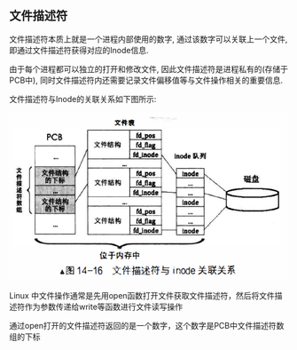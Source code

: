 文件描述符
-------------

文件描述符本质上就是一个进程内部使用的数字, 通过该数字可以关联上一个文件, 即通过文件描述符获得对应的Inode信息.

由于每个进程都可以独立的打开和修改文件, 因此文件描述符是进程私有的(存储于PCB中), 同时文件描述符内还需要记录文件偏移值等与文件操作相关的重要信息.

文件描述符与Inode的关联关系如下图所示:

![文件描述符与Inode关系](doc/images/文件描述符.png)

Linux 中文件操作通常是先用open函数打开文件获取文件描述符，然后将文件描述符作为参数传递给write等函数进行文件读写操作

通过open打开的文件描述符返回的是一个数字，这个数字是PCB中文件描述符数组的下标